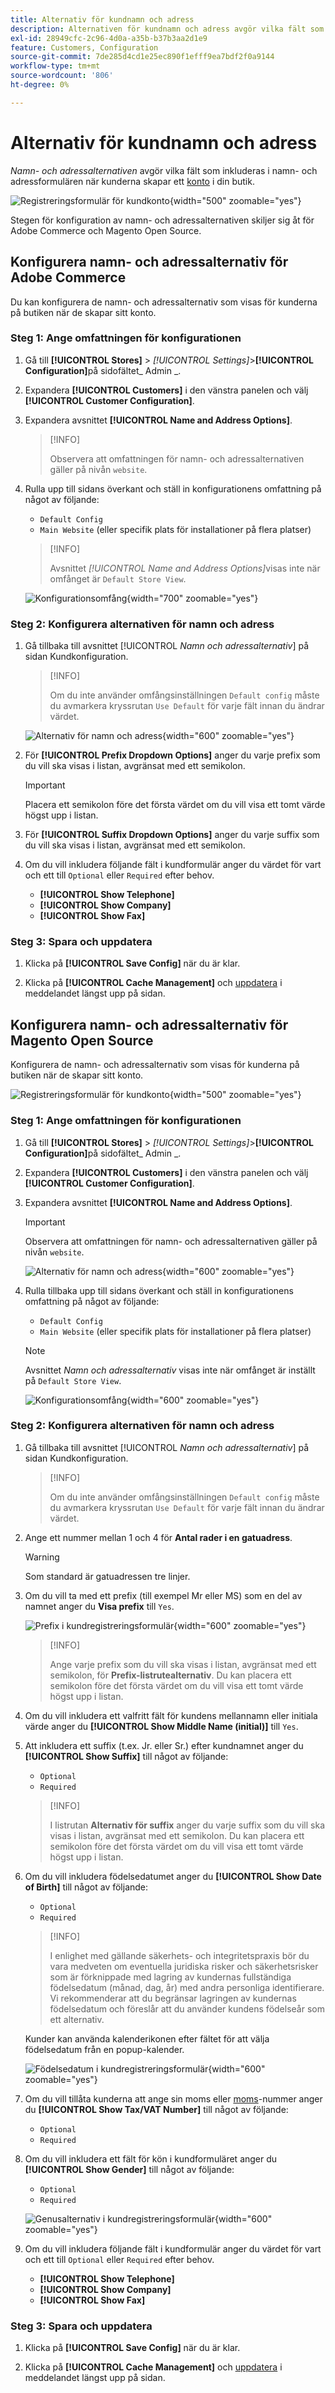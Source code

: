 ```yaml
---
title: Alternativ för kundnamn och adress
description: Alternativen för kundnamn och adress avgör vilka fält som inkluderas i namn- och adressformulären.
exl-id: 28949cfc-2c96-4d0a-a35b-b37b3aa2d1e9
feature: Customers, Configuration
source-git-commit: 7de285d4cd1e25ec890f1efff9ea7bdf2f0a9144
workflow-type: tm+mt
source-wordcount: '806'
ht-degree: 0%

---
```


# Alternativ för kundnamn och adress

_Namn- och adressalternativen_ avgör vilka fält som inkluderas i namn- och adressformulären när kunderna skapar ett [konto](../customers/account-create.md) i din butik.

![Registreringsformulär för kundkonto](assets/storefront-customer-account-address-book.png){width="500" zoomable="yes"}

Stegen för konfiguration av namn- och adressalternativen skiljer sig åt för Adobe Commerce och Magento Open Source.

## Konfigurera namn- och adressalternativ för Adobe Commerce

Du kan konfigurera de namn- och adressalternativ som visas för kunderna på butiken när de skapar sitt konto.

### Steg 1: Ange omfattningen för konfigurationen

1. Gå till **[!UICONTROL Stores]** > _[!UICONTROL Settings]_>**[!UICONTROL Configuration]**&#x200B;på sidofältet_ Admin _.

1. Expandera **[!UICONTROL Customers]** i den vänstra panelen och välj **[!UICONTROL Customer Configuration]**.

1. Expandera avsnittet **[!UICONTROL Name and Address Options]**.

   >[!INFO]
   >
   >Observera att omfattningen för namn- och adressalternativen gäller på nivån `website`.

1. Rulla upp till sidans överkant och ställ in konfigurationens omfattning på något av följande:

   - `Default Config`
   - `Main Website` (eller specifik plats för installationer på flera platser)

   >[!INFO]
   >
   >Avsnittet _[!UICONTROL Name and Address Options]_&#x200B;visas inte när omfånget är `Default Store View`.

   ![Konfigurationsomfång](assets/customer-configuration-scope-ee.png){width="700" zoomable="yes"}

### Steg 2: Konfigurera alternativen för namn och adress

1. Gå tillbaka till avsnittet [!UICONTROL _Namn och adressalternativ_] på sidan Kundkonfiguration.

   >[!INFO]
   >
   > Om du inte använder omfångsinställningen `Default config` måste du avmarkera kryssrutan `Use Default` för varje fält innan du ändrar värdet.

   ![Alternativ för namn och adress](../configuration-reference/customers/assets/customer-configuration-name-address-options-ee.png){width="600" zoomable="yes"}

1. För **[!UICONTROL Prefix Dropdown Options]** anger du varje prefix som du vill ska visas i listan, avgränsat med ett semikolon.

   >[!IMPORTANT]
   >
   >Placera ett semikolon före det första värdet om du vill visa ett tomt värde högst upp i listan.

1. För **[!UICONTROL Suffix Dropdown Options]** anger du varje suffix som du vill ska visas i listan, avgränsat med ett semikolon.

1. Om du vill inkludera följande fält i kundformulär anger du värdet för vart och ett till `Optional` eller `Required` efter behov.

   - **[!UICONTROL Show Telephone]**
   - **[!UICONTROL Show Company]**
   - **[!UICONTROL Show Fax]**

### Steg 3: Spara och uppdatera

1. Klicka på **[!UICONTROL Save Config]** när du är klar.

1. Klicka på **[!UICONTROL Cache Management]** och [uppdatera](../systems/cache-management.md) i meddelandet längst upp på sidan.

## Konfigurera namn- och adressalternativ för Magento Open Source

Konfigurera de namn- och adressalternativ som visas för kunderna på butiken när de skapar sitt konto.

![Registreringsformulär för kundkonto](assets/storefront-customer-account-signup.png){width="500" zoomable="yes"}

### Steg 1: Ange omfattningen för konfigurationen

1. Gå till **[!UICONTROL Stores]** > _[!UICONTROL Settings]_>**[!UICONTROL Configuration]**&#x200B;på sidofältet_ Admin _.

1. Expandera **[!UICONTROL Customers]** i den vänstra panelen och välj **[!UICONTROL Customer Configuration]**.

1. Expandera avsnittet **[!UICONTROL Name and Address Options]**.

   >[!IMPORTANT]
   >
   > Observera att omfattningen för namn- och adressalternativen gäller på nivån `website`.

   ![Alternativ för namn och adress](../configuration-reference/customers/assets/customer-configuration-name-address-options-ce.png){width="600" zoomable="yes"}

1. Rulla tillbaka upp till sidans överkant och ställ in konfigurationens omfattning på något av följande:

   - `Default Config`
   - `Main Website` (eller specifik plats för installationer på flera platser)

   >[!NOTE]
   >
   >Avsnittet _Namn och adressalternativ_ visas inte när omfånget är inställt på `Default Store View`.

   ![Konfigurationsomfång](assets/configuration-scope.png){width="600" zoomable="yes"}

### Steg 2: Konfigurera alternativen för namn och adress

1. Gå tillbaka till avsnittet [!UICONTROL _Namn och adressalternativ_] på sidan Kundkonfiguration.

   >[!INFO]
   >
   >Om du inte använder omfångsinställningen `Default config` måste du avmarkera kryssrutan `Use Default` för varje fält innan du ändrar värdet.

1. Ange ett nummer mellan 1 och 4 för **Antal rader i en gatuadress**.

   >[!WARNING]
   >
   >Som standard är gatuadressen tre linjer.

1. Om du vill ta med ett prefix (till exempel Mr eller MS) som en del av namnet anger du **Visa prefix** till `Yes`.

   ![Prefix i kundregistreringsformulär](assets/storefront-customer-account-prefix.png){width="600" zoomable="yes"}

   >[!INFO]
   >
   >Ange varje prefix som du vill ska visas i listan, avgränsat med ett semikolon, för **Prefix-listrutealternativ**. Du kan placera ett semikolon före det första värdet om du vill visa ett tomt värde högst upp i listan.

1. Om du vill inkludera ett valfritt fält för kundens mellannamn eller initiala värde anger du **[!UICONTROL Show Middle Name (initial)]** till `Yes`.

1. Att inkludera ett suffix (t.ex. Jr. eller Sr.) efter kundnamnet anger du **[!UICONTROL Show Suffix]** till något av följande:

   - `Optional`
   - `Required`

   >[!INFO]
   >
   >I listrutan **Alternativ för suffix** anger du varje suffix som du vill ska visas i listan, avgränsat med ett semikolon. Du kan placera ett semikolon före det första värdet om du vill visa ett tomt värde högst upp i listan.

1. Om du vill inkludera födelsedatumet anger du **[!UICONTROL Show Date of Birth]** till något av följande:

   - `Optional`
   - `Required`

   >[!INFO]
   >
   >I enlighet med gällande säkerhets- och integritetspraxis bör du vara medveten om eventuella juridiska risker och säkerhetsrisker som är förknippade med lagring av kundernas fullständiga födelsedatum (månad, dag, år) med andra personliga identifierare. Vi rekommenderar att du begränsar lagringen av kundernas födelsedatum och föreslår att du använder kundens födelseår som ett alternativ.

   Kunder kan använda kalenderikonen efter fältet för att välja födelsedatum från en popup-kalender.

   ![Födelsedatum i kundregistreringsformulär](assets/storefront-customer-account-date-of-birth.png){width="600" zoomable="yes"}

1. Om du vill tillåta kunderna att ange sin moms eller [moms](../stores-purchase/vat.md)-nummer anger du **[!UICONTROL Show Tax/VAT Number]** till något av följande:

   - `Optional`
   - `Required`

1. Om du vill inkludera ett fält för kön i kundformuläret anger du **[!UICONTROL Show Gender]** till något av följande:

   - `Optional`
   - `Required`

   ![Genusalternativ i kundregistreringsformulär](assets/storefront-customer-account-gender.png){width="600" zoomable="yes"}

1. Om du vill inkludera följande fält i kundformulär anger du värdet för vart och ett till `Optional` eller `Required` efter behov.

   - **[!UICONTROL Show Telephone]**
   - **[!UICONTROL Show Company]**
   - **[!UICONTROL Show Fax]**

### Steg 3: Spara och uppdatera

1. Klicka på **[!UICONTROL Save Config]** när du är klar.

1. Klicka på **[!UICONTROL Cache Management]** och [uppdatera](../systems/cache-management.md) i meddelandet längst upp på sidan.
